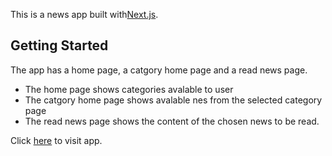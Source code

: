 This is a news app built with[Next.js](https://nextjs.org/).

## Getting Started

The app has a home page, a catgory home page and a read news page.

-   The home page shows categories avalable to user
-   The catgory home page shows avalable nes from the selected category page
-   The read news page shows the content of the chosen news to be read.

Click [here](http://localhost:3000) to visit app.
